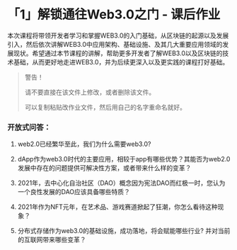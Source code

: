 # 「1」解锁通往Web3.0之门 - 课后作业

本次课程将带领开发者学习和掌握WEB3.0的入门基础，从区块链的起源以及发展引入，然后依次讲解WEB3.0中应用架构、基础设施、及其几大重要应用领域的发展现状。希望通过本节课程的讲解，帮助更多开发者了解WEB3.0以及区块链的技术基础，从而更好地走进WEB3.0，并为后续更深入以及更实践的课程打好基础。
> 警告！
>
> 请不要直接在该文件上修改，或者删除该文件。
>
> 可以复制粘贴改作业文件，然后用自己的名字重命名就好。

### 开放式问答：

1. web2.0已经繁华至此，我们为什么需要web3.0?


2. dApp作为web3.0时代的主要应用，相较于app有哪些优势？其能否为web2.0发展中存在的问题提供可解决性方案，或者带来什么样的变革？


3. 2021年，去中心化自治社区（DAO）概念因为宪法DAO而红极一时，您认为一个良性发展的DAO应该具备哪些特质？


4. 2021年作为NFT元年，在艺术品、游戏赛道掀起了狂潮，你怎么看待这种现象？


5. 分布式存储作为web3.0的基础设施，成功落地，将会赋能哪些行业? 并对当前的互联网带来哪些变革？
